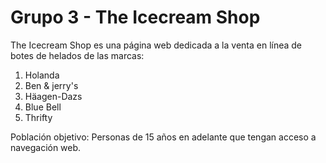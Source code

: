 # Grupo 3 - The Icecream Shop

The Icecream Shop es una página web dedicada a la venta en línea de botes de helados de las marcas: 
1. Holanda
2. Ben & jerry's
3. Häagen-Dazs
4. Blue Bell
5. Thrifty

Población objetivo: 
Personas de 15 años en adelante que tengan acceso a navegación web.
